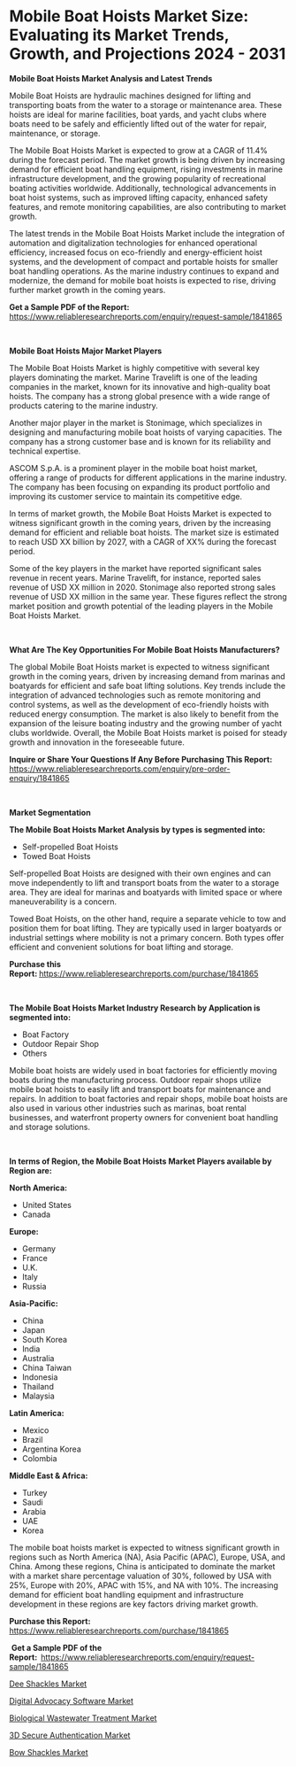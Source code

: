 <p><h1>Mobile Boat Hoists Market Size: Evaluating its Market Trends, Growth, and Projections 2024 - 2031</h1></p><p><strong>Mobile Boat Hoists Market Analysis and Latest Trends</strong></p>
<p><p>Mobile Boat Hoists are hydraulic machines designed for lifting and transporting boats from the water to a storage or maintenance area. These hoists are ideal for marine facilities, boat yards, and yacht clubs where boats need to be safely and efficiently lifted out of the water for repair, maintenance, or storage.</p><p>The Mobile Boat Hoists Market is expected to grow at a CAGR of 11.4% during the forecast period. The market growth is being driven by increasing demand for efficient boat handling equipment, rising investments in marine infrastructure development, and the growing popularity of recreational boating activities worldwide. Additionally, technological advancements in boat hoist systems, such as improved lifting capacity, enhanced safety features, and remote monitoring capabilities, are also contributing to market growth.</p><p>The latest trends in the Mobile Boat Hoists Market include the integration of automation and digitalization technologies for enhanced operational efficiency, increased focus on eco-friendly and energy-efficient hoist systems, and the development of compact and portable hoists for smaller boat handling operations. As the marine industry continues to expand and modernize, the demand for mobile boat hoists is expected to rise, driving further market growth in the coming years.</p></p>
<p><strong>Get a Sample PDF of the Report:&nbsp;</strong> <a href="https://www.reliableresearchreports.com/enquiry/request-sample/1841865">https://www.reliableresearchreports.com/enquiry/request-sample/1841865</a></p>
<p>&nbsp;</p>
<p><strong>Mobile Boat Hoists Major Market Players</strong></p>
<p><p>The Mobile Boat Hoists Market is highly competitive with several key players dominating the market. Marine Travelift is one of the leading companies in the market, known for its innovative and high-quality boat hoists. The company has a strong global presence with a wide range of products catering to the marine industry.</p><p>Another major player in the market is Stonimage, which specializes in designing and manufacturing mobile boat hoists of varying capacities. The company has a strong customer base and is known for its reliability and technical expertise.</p><p>ASCOM S.p.A. is a prominent player in the mobile boat hoist market, offering a range of products for different applications in the marine industry. The company has been focusing on expanding its product portfolio and improving its customer service to maintain its competitive edge.</p><p>In terms of market growth, the Mobile Boat Hoists Market is expected to witness significant growth in the coming years, driven by the increasing demand for efficient and reliable boat hoists. The market size is estimated to reach USD XX billion by 2027, with a CAGR of XX% during the forecast period.</p><p>Some of the key players in the market have reported significant sales revenue in recent years. Marine Travelift, for instance, reported sales revenue of USD XX million in 2020. Stonimage also reported strong sales revenue of USD XX million in the same year. These figures reflect the strong market position and growth potential of the leading players in the Mobile Boat Hoists Market.</p></p>
<p>&nbsp;</p>
<p><strong>What Are The Key Opportunities For Mobile Boat Hoists Manufacturers?</strong></p>
<p><p>The global Mobile Boat Hoists market is expected to witness significant growth in the coming years, driven by increasing demand from marinas and boatyards for efficient and safe boat lifting solutions. Key trends include the integration of advanced technologies such as remote monitoring and control systems, as well as the development of eco-friendly hoists with reduced energy consumption. The market is also likely to benefit from the expansion of the leisure boating industry and the growing number of yacht clubs worldwide. Overall, the Mobile Boat Hoists market is poised for steady growth and innovation in the foreseeable future.</p></p>
<p><strong>Inquire or Share Your Questions If Any Before Purchasing This Report:</strong> <a href="https://www.reliableresearchreports.com/enquiry/pre-order-enquiry/1841865">https://www.reliableresearchreports.com/enquiry/pre-order-enquiry/1841865</a></p>
<p>&nbsp;</p>
<p><strong>Market Segmentation</strong></p>
<p><strong>The Mobile Boat Hoists Market Analysis by types is segmented into:</strong></p>
<p><ul><li>Self-propelled Boat Hoists</li><li>Towed Boat Hoists</li></ul></p>
<p><p>Self-propelled Boat Hoists are designed with their own engines and can move independently to lift and transport boats from the water to a storage area. They are ideal for marinas and boatyards with limited space or where maneuverability is a concern. </p><p>Towed Boat Hoists, on the other hand, require a separate vehicle to tow and position them for boat lifting. They are typically used in larger boatyards or industrial settings where mobility is not a primary concern. Both types offer efficient and convenient solutions for boat lifting and storage.</p></p>
<p><strong>Purchase this Report:&nbsp;</strong><a href="https://www.reliableresearchreports.com/purchase/1841865">https://www.reliableresearchreports.com/purchase/1841865</a></p>
<p>&nbsp;</p>
<p><strong>The Mobile Boat Hoists Market Industry Research by Application is segmented into:</strong></p>
<p><ul><li>Boat Factory</li><li>Outdoor Repair Shop</li><li>Others</li></ul></p>
<p><p>Mobile boat hoists are widely used in boat factories for efficiently moving boats during the manufacturing process. Outdoor repair shops utilize mobile boat hoists to easily lift and transport boats for maintenance and repairs. In addition to boat factories and repair shops, mobile boat hoists are also used in various other industries such as marinas, boat rental businesses, and waterfront property owners for convenient boat handling and storage solutions.</p></p>
<p>&nbsp;</p>
<p><strong>In terms of Region, the Mobile Boat Hoists Market Players available by Region are:</strong></p>
<p>
    <p> <strong> North America: </strong>
        <ul>
            <li>United States</li>
            <li>Canada</li>
        </ul>
        </p> 
    <p> <strong> Europe: </strong>
        <ul>
            <li>Germany</li>
            <li>France</li>
            <li>U.K.</li>
            <li>Italy</li>
            <li>Russia</li>
        </ul>
        </p> 
    <p> <strong> Asia-Pacific: </strong>
        <ul>
            <li>China</li>
            <li>Japan</li>
            <li>South Korea</li>
            <li>India</li>
            <li>Australia</li>
            <li>China Taiwan</li>
            <li>Indonesia</li>
            <li>Thailand</li>
            <li>Malaysia</li>
        </ul>
        </p> 
    <p> <strong> Latin America: </strong>
        <ul>
            <li>Mexico</li>
            <li>Brazil</li>
            <li>Argentina Korea</li>
            <li>Colombia</li>
        </ul>
        </p> 
    <p> <strong> Middle East & Africa: </strong>
        <ul>
            <li>Turkey</li>
            <li>Saudi</li>
            <li>Arabia</li>
            <li>UAE</li>
            <li>Korea</li>
        </ul>
    </p>
    </p>
<p><p>The mobile boat hoists market is expected to witness significant growth in regions such as North America (NA), Asia Pacific (APAC), Europe, USA, and China. Among these regions, China is anticipated to dominate the market with a market share percentage valuation of 30%, followed by USA with 25%, Europe with 20%, APAC with 15%, and NA with 10%. The increasing demand for efficient boat handling equipment and infrastructure development in these regions are key factors driving market growth.</p></p>
<p><strong>Purchase this Report: </strong><a href="https://www.reliableresearchreports.com/purchase/1841865">https://www.reliableresearchreports.com/purchase/1841865</a></p>
<p>&nbsp;<strong>Get a Sample PDF of the Report:&nbsp;&nbsp;</strong><a href="https://www.reliableresearchreports.com/enquiry/request-sample/1841865">https://www.reliableresearchreports.com/enquiry/request-sample/1841865</a></p>
<p><strong></strong></p>
<p><p><a href="https://issuu.com/reportprime-2/docs/dee-shackles-market-size-2030.pptx">Dee Shackles Market</a></p><p><a href="https://medium.com/@juwanhirthe/decoding-digital-advocacy-software-market-metrics-market-share-trends-and-growth-patterns-6743f86d3f26">Digital Advocacy Software Market</a></p><p><a href="https://medium.com/@juwanhirthe/biological-wastewater-treatment-market-trends-forecast-and-competitive-analysis-to-2031-6aa2cf355d29">Biological Wastewater Treatment Market</a></p><p><a href="https://medium.com/@juwanhirthe/3d-secure-authentication-market-research-report-its-history-and-forecast-2024-to-2031-085caa4fc54f">3D Secure Authentication Market</a></p><p><a href="https://issuu.com/reportprime-2/docs/bow-shackles-market-size-2030.pptx">Bow Shackles Market</a></p></p>